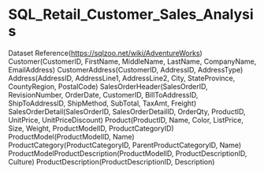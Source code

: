 # SQL_Retail_Customer_Sales_Analysis
Dataset Reference(https://sqlzoo.net/wiki/AdventureWorks)
Customer(CustomerID, FirstName, MiddleName, LastName, CompanyName, EmailAddress)
CustomerAddress(CustomerID, AddressID, AddressType)
Address(AddressID, AddressLine1, AddressLine2, City, StateProvince, CountyRegion, PostalCode)
SalesOrderHeader(SalesOrderID, RevisionNumber, OrderDate, CustomerID, BillToAddressID, ShipToAddressID, ShipMethod, SubTotal, TaxAmt, Freight)
SalesOrderDetail(SalesOrderID, SalesOrderDetailID, OrderQty, ProductID, UnitPrice, UnitPriceDiscount)
Product(ProductID, Name, Color, ListPrice, Size, Weight, ProductModelID, ProductCategoryID)
ProductModel(ProductModelID, Name)
ProductCategory(ProductCategoryID, ParentProductCategoryID, Name)
ProductModelProductDescription(ProductModelID, ProductDescriptionID, Culture)
ProductDescription(ProductDescriptionID, Description) 

